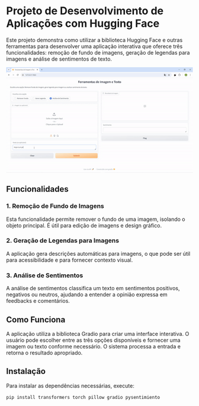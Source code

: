 # Projeto de Desenvolvimento de Aplicações com Hugging Face

Este projeto demonstra como utilizar a biblioteca Hugging Face e outras ferramentas para desenvolver uma aplicação interativa que oferece três funcionalidades: remoção de fundo de imagens, geração de legendas para imagens e análise de sentimentos de texto.

![Visualização da Aplicação](app2.gif)

## Funcionalidades

### 1. Remoção de Fundo de Imagens

Esta funcionalidade permite remover o fundo de uma imagem, isolando o objeto principal. É útil para edição de imagens e design gráfico.

### 2. Geração de Legendas para Imagens

A aplicação gera descrições automáticas para imagens, o que pode ser útil para acessibilidade e para fornecer contexto visual.

### 3. Análise de Sentimentos

A análise de sentimentos classifica um texto em sentimentos positivos, negativos ou neutros, ajudando a entender a opinião expressa em feedbacks e comentários.

## Como Funciona

A aplicação utiliza a biblioteca Gradio para criar uma interface interativa. O usuário pode escolher entre as três opções disponíveis e fornecer uma imagem ou texto conforme necessário. O sistema processa a entrada e retorna o resultado apropriado.

## Instalação

Para instalar as dependências necessárias, execute:

```bash
pip install transformers torch pillow gradio pysentimiento

